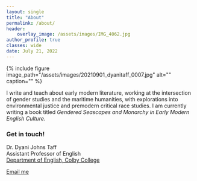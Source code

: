 ```yaml
---
layout: single
title: "About"
permalink: /about/
header:
    overlay_image: /assets/images/IMG_4062.jpg
author_profile: true
classes: wide
date: July 21, 2022
---
```


{% include figure image_path="/assets/images/20210901_dyanitaff_0007.jpg" alt="" caption="" %}

I write and teach about early modern literature, working at the intersection of gender studies and the maritime humanities, with explorations into environmental justice and premodern critical race studies. I am currently writing a book titled *Gendered Seascapes and Monarchy in Early Modern English Culture*.

### Get in touch!

Dr. Dyani Johns Taff<br>
Assistant Professor of English<br>
[Department of English, Colby College](https://www.colby.edu/englishdept/)<br>

<a href="mailto:{{ 'dtaff@colby.edu' | encode_email }}" title="Email me">Email me</a>
